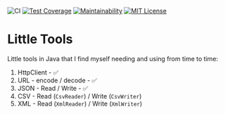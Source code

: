 ![CI](https://github.com/eliflores/little-tools-java/workflows/CI/badge.svg)
[![Test Coverage](https://api.codeclimate.com/v1/badges/ee79a5fb5fc75b3dcf0b/test_coverage)](https://codeclimate.com/github/eliflores/little-tools-java/test_coverage)
[![Maintainability](https://api.codeclimate.com/v1/badges/ee79a5fb5fc75b3dcf0b/maintainability)](https://codeclimate.com/github/eliflores/little-tools-java/maintainability)
[![MIT License](https://img.shields.io/badge/License-MIT-blue.svg)](LICENSE)

# Little Tools

Little tools in Java that I find myself needing and using from time to time:

1. HttpClient - ✅
1. URL - encode / decode - ✅
1. JSON - Read / Write - ✅
1. CSV - Read (`CsvReader`) / Write (`CsvWriter`)
1. XML - Read (`XmlReader`) / Write (`XmlWriter`)

